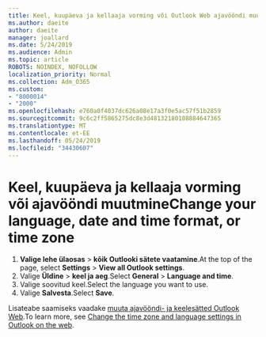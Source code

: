 ```yaml
---
title: Keel, kuupäeva ja kellaaja vorming või Outlook Web ajavööndi muutmine
ms.author: daeite
author: daeite
manager: joallard
ms.date: 5/24/2019
ms.audience: Admin
ms.topic: article
ROBOTS: NOINDEX, NOFOLLOW
localization_priority: Normal
ms.collection: Adm_O365
ms.custom:
- "8000014"
- "2000"
ms.openlocfilehash: e760a0f4037dc626a08e17a3f0e5ac57f51b2859
ms.sourcegitcommit: 9c6c2ff5865275dc8e3d48132180108884647365
ms.translationtype: MT
ms.contentlocale: et-EE
ms.lasthandoff: 05/24/2019
ms.locfileid: "34430607"
---
```

# <a name="change-your-language-date-and-time-format-or-time-zone"></a><span data-ttu-id="ae06e-102">Keel, kuupäeva ja kellaaja vorming või ajavööndi muutmine</span><span class="sxs-lookup"><span data-stu-id="ae06e-102">Change your language, date and time format, or time zone</span></span>

1. <span data-ttu-id="ae06e-103">**Valige lehe ülaosas** > **kõik Outlooki sätete vaatamine**.</span><span class="sxs-lookup"><span data-stu-id="ae06e-103">At the top of the page, select **Settings** > **View all Outlook settings**.</span></span>
2. <span data-ttu-id="ae06e-104">Valige **Üldine** > **keel ja aeg**.</span><span class="sxs-lookup"><span data-stu-id="ae06e-104">Select **General** > **Language and time**.</span></span>
3. <span data-ttu-id="ae06e-105">Valige soovitud keel.</span><span class="sxs-lookup"><span data-stu-id="ae06e-105">Select the language you want to use.</span></span>
4. <span data-ttu-id="ae06e-106">Valige **Salvesta**.</span><span class="sxs-lookup"><span data-stu-id="ae06e-106">Select **Save**.</span></span>

<span data-ttu-id="ae06e-107">Lisateabe saamiseks vaadake [muuta ajavööndi- ja keelesätted Outlook Web](https://support.office.com/article/65239869-12e7-4a9d-bca1-76b0ad7ce273).</span><span class="sxs-lookup"><span data-stu-id="ae06e-107">To learn more, see [Change the time zone and language settings in Outlook on the web](https://support.office.com/article/65239869-12e7-4a9d-bca1-76b0ad7ce273).</span></span>